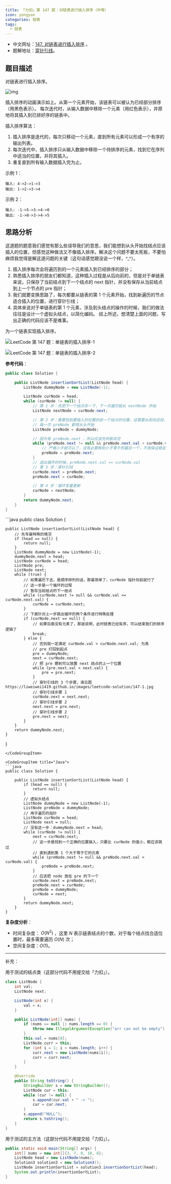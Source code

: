 ```yaml
---
title: 「力扣」第 147 题：对链表进行插入排序（中等）
icon: yongyan
categories: 链表
tags:
  - 链表
---
```



+ 中文网址：[147. 对链表进行插入排序](https://leetcode-cn.com/problems/insertion-sort-list/description/) 。
+ 题解地址：[穿针引线](https://leetcode-cn.com/problems/insertion-sort-list/solution/chuan-zhen-yin-xian-by-liweiwei1419-2/)。

## 题目描述

对链表进行插入排序。

![img](https://upload.wikimedia.org/wikipedia/commons/0/0f/Insertion-sort-example-300px.gif)

插入排序的动画演示如上。从第一个元素开始，该链表可以被认为已经部分排序（用黑色表示）。
每次迭代时，从输入数据中移除一个元素（用红色表示），并原地将其插入到已排好序的链表中。



插入排序算法：

1. 插入排序是迭代的，每次只移动一个元素，直到所有元素可以形成一个有序的输出列表。
2. 每次迭代中，插入排序只从输入数据中移除一个待排序的元素，找到它在序列中适当的位置，并将其插入。
3. 重复直到所有输入数据插入完为止。

示例 1：

```
输入: 4->2->1->3
输出: 1->2->3->4
```

示例 2：

```
输入: -1->5->3->4->0
输出: -1->0->3->4->5
```

## 思路分析

这道题的题意我们感觉有那么些误导我们的意思，我们能想到从头开始找结点应该插入的位置，但感觉这种做法又不像插入排序。解决这个问题不要太死板，不要怕麻烦我觉得是解这道问题的关键（这句话感觉跟没说一个样，^_^）。

1. 插入排序每次会将遍历到的一个元素插入到已经排序的部分；
2. 熟悉插入排序的朋友们都知道，这种插入过程是从后向前的，但是对于单链表来说，只保存了当前结点到下一个结点的 next 指针，并没有保存从当前结点到上一个节点的 pre 指针；
3. 我们就要变换思路了，每次都要从链表的第 1 个元素开始，找到新遍历的节点适合插入的位置，进行穿针引线；
4. 具体来说对于单链表的第 1 个元素，涉及到头结点的操作的时候，我们的做法往往是设计一个虚拟头结点，以简化编码。
   综上所述，想清楚上面的问题，写出正确的代码应该不是难事。

为一个链表实现插入排序。

![LeetCode 第 147 题：单链表的插入排序-1](https://liweiwei1419.gitee.io/images/leetcode-solution/147-1.jpg)

![LeetCode 第 147 题：单链表的插入排序-2](https://liweiwei1419.gitee.io/images/leetcode-solution/147-2.jpg)


**参考代码**：

<CodeGroup>
<CodeGroupItem title="Java">

```java
public class Solution {

    public ListNode insertionSortList(ListNode head) {
        ListNode dummyNode = new ListNode(-1);

        ListNode curNode = head;
        while (curNode != null) {
            // 第 1 步：先把下一个结点存一下，下一次遍历就从 nextNode 开始
            ListNode nextNode = curNode.next;

            // 第 2 步：需要找到要插入的位置的前一个结点的位置，这需要从前向后找，这一点非常不一样
            // 每一次 preNode 都得从头开始
            ListNode preNode = dummyNode;

            // 因为有 preNode.next ，所以应该先判断非空
            while (preNode.next != null && preNode.next.val < curNode.val) {
                // 严格小于就可以了，没有必要移到小于等于的最后一个，不用保证稳定性
                preNode = preNode.next;
            }
            // 退出循环的时候，preNode.next.val >= curNode.val
            // 第 3 步：穿针引线
            curNode.next = preNode.next;
            preNode.next = curNode;

            // 第 4 步：循环变量更新
            curNode = nextNode;
        }
        return dummyNode.next;
    }
}
```

</CodeGroupItem>

<CodeGroupItem title="Java">
```java
public class Solution {

    public ListNode insertionSortList(ListNode head) {
        // 先写最特殊的情况
        if (head == null) {
            return null;
        }
        ListNode dummyNode = new ListNode(-1);
        dummyNode.next = head;
        ListNode curNode = head;
        ListNode pre;
        ListNode next;
        while (true) {
            // 如果遍历下去，是顺序排列的话，那最简单了，curNode 指针向前就行了
            // 这一步是一个循环的过程
            // 暂存当前结点的下一结点
            while (curNode.next != null && curNode.val <= curNode.next.val) {
                curNode = curNode.next;
            }
            // 下面针对上一步跳出循环的两个条件进行特殊处理
            if (curNode.next == null) {
                // 如果后面没有元素了，那就说明，此时链表已经有序，可以结束我们的排序逻辑了
                break;
            } else {
                // 否则就一定满足 curNode.val > curNode.next.val; 为真
                // pre 打回到起点
                pre = dummyNode;
                next = curNode.next;
                // 把 pre 挪到可以放置 next 结点的上一个位置
                while (pre.next.val < next.val) {
                    pre = pre.next;
                }
                // 穿针引线的 3 个步骤，请见图 https://liweiwei1419.github.io/images/leetcode-solution/147-1.jpg
                // 穿针引线步骤 1
                curNode.next = next.next;
                // 穿针引线步骤 2
                next.next = pre.next;
                // 穿针引线步骤 2
                pre.next = next;
            }
        }
        return dummyNode.next;
    }
}
```
</CodeGroupItem>

<CodeGroupItem title="Java">
```java
public class Solution {

    public ListNode insertionSortList(ListNode head) {
        if (head == null) {
            return null;
        }
        // 虚拟头结点
        ListNode dummyNode = new ListNode(-1);
        ListNode preNode = dummyNode;
        // 用于遍历的指针
        ListNode curNode = head;
        ListNode next = null;
        // 没有这一步：dummyNode.next = head;
        while (curNode != null) {
            next = curNode.next;
            // 这一步是找到一个正确的位置插入，只要比 curNode 的值小，都应该跳过
            // 直到遇到第 1 个大于等于它的元素
            while (preNode.next != null && preNode.next.val < curNode.val) {
                preNode = preNode.next;
            }
            // 应该把 node 放在 pre 的下一个
            curNode.next = preNode.next;
            preNode.next = curNode;
            preNode = dummyNode;
            curNode = next;
        }
        return dummyNode.next;
    }
}
```
</CodeGroupItem>
</CodeGroup>

**复杂度分析**：

+ 时间复杂度： $O(N^2)$ ，这里 $N$ 表示链表结点的个数，对于每个结点找合适位置时，最多需要遍历 $O(N)$ 次；
+ 空间复杂度：$O(1)$。




---

补充：

用于测试的结点类（这部分代码不用提交给「力扣」）。

```java
class ListNode {
    int val;
    ListNode next;

    ListNode(int x) {
        val = x;
    }

    public ListNode(int[] nums) {
        if (nums == null || nums.length == 0) {
            throw new IllegalArgumentException("arr can not be empty");
        }
        this.val = nums[0];
        ListNode curr = this;
        for (int i = 1; i < nums.length; i++) {
            curr.next = new ListNode(nums[i]);
            curr = curr.next;
        }
    }

    @Override
    public String toString() {
        StringBuilder s = new StringBuilder();
        ListNode cur = this;
        while (cur != null) {
            s.append(cur.val + " -> ");
            cur = cur.next;
        }
        s.append("NULL");
        return s.toString();
    }
}
```


用于测试的主方法（这部分代码不用提交给「力扣」）。

```java
public static void main(String[] args) {
    int[] nums = new int[]{3, 7, 9, 10, 8};
    ListNode head = new ListNode(nums);
    Solution3 solution3 = new Solution3();
    ListNode insertionSortList = solution3.insertionSortList(head);
    System.out.println(insertionSortList);
}
```





